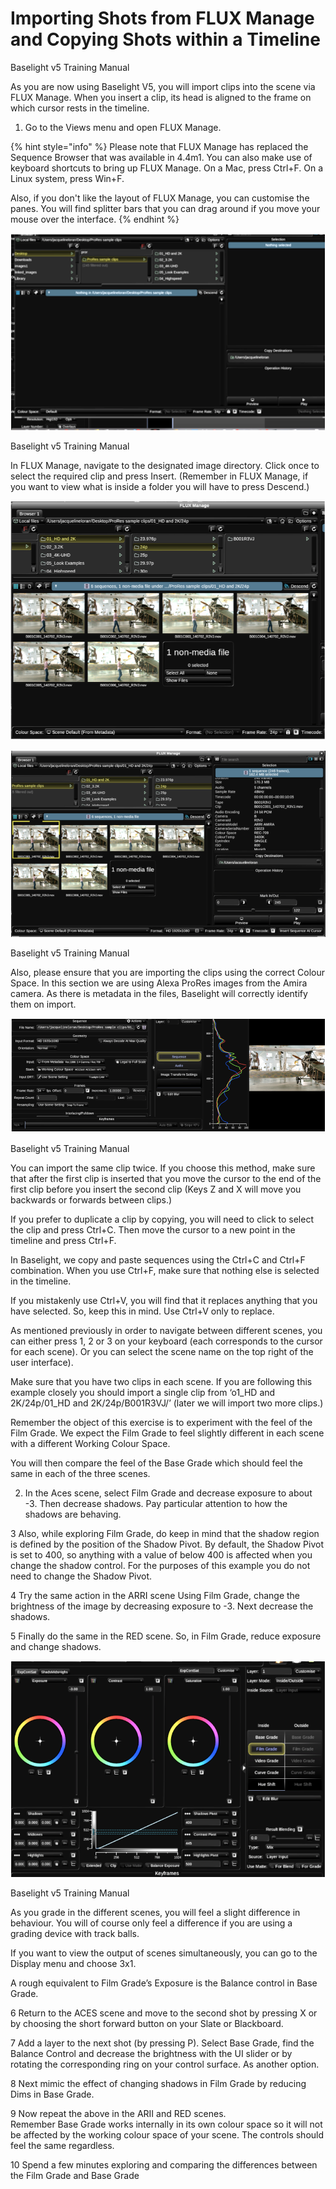 # Importing Shots from FLUX Manage and Copying Shots within a Timeline

Baselight v5 Training Manual

As you are now using Baselight V5, you will import clips into the scene via FLUX Manage. When you insert a clip, its head is aligned to the frame on which cursor rests in the timeline.

1. Go to the Views menu and open FLUX Manage.





{% hint style="info" %}
Please note that FLUX Manage has replaced the Sequence Browser that was available in 4.4m1. You can also make use of keyboard shortcuts to bring up FLUX Manage. On a Mac, press Ctrl+F. On a Linux system, press Win+F.

Also, if you don't like the layout of FLUX Manage, you can customise the panes. You will find splitter bars that you can drag around if you move your mouse over the interface.
{% endhint %}



![Image 50. FLUX Manage Window. FLUX Manage allows you to do a number of useful operations. You can insert clips into the timeline as well as preview clips them.](../.gitbook/assets/2021-10-06-01.59.26.png)



Baselight v5 Training Manual

In FLUX Manage, navigate to the designated image directory. Click once to select the required clip and press Insert. \(Remember in FLUX Manage, if you want to view what is inside a folder you will have to press Descend.\)



![Image 51. FLUX Manage window after Descend has been pressed](../.gitbook/assets/2021-10-06-02.00.01.png)



![Image 52. FLUX Manage window with a clip selected. When a clip is selected it is possible to view the metadata of the clip.](../.gitbook/assets/2021-10-06-02.00.25.png)



Baselight v5 Training Manual

Also, please ensure that you are importing the clips using the correct Colour Space. In this section we are using Alexa ProRes images from the Amira camera. As there is metadata in the files, Baselight will correctly identify them on import.





![Image 53. Sequence operator in Layer 0. This indicates how the images have been identified on import. In this image, the selected file is a ProRes file. In the file header, there is metadata which identifies the colour space associated with the clip.](../.gitbook/assets/2021-10-06-02.00.50.png)





Baselight v5 Training Manual

You can import the same clip twice. If you choose this method, make sure that after the first clip is inserted that you move the cursor to the end of the first clip before you insert the second clip \(Keys Z and X will move you backwards or forwards between clips.\)

If you prefer to duplicate a clip by copying, you will need to click to select the clip and press Ctrl+C. Then move the cursor to a new point in the timeline and press Ctrl+F.

In Baselight, we copy and paste sequences using the Ctrl+C and Ctrl+F combination. When you use Ctrl+F, make sure that nothing else is selected in the timeline.

If you mistakenly use Ctrl+V, you will find that it replaces anything that you have selected. So, keep this in mind. Use Ctrl+V only to replace.

As mentioned previously in order to navigate between different scenes, you can either press 1, 2 or 3 on your keyboard \(each corresponds to the cursor for each scene\). Or you can select the scene name on the top right of the user interface\).

Make sure that you have two clips in each scene. If you are following this example closely you should import a single clip from ‘o1\_HD and 2K/24p/01\_HD and 2K/24p/B001R3VJ/’ \(later we will import two more clips.\)

Remember the object of this exercise is to experiment with the feel of the Film Grade. We expect the Film Grade to feel slightly different in each scene with a different Working Colour Space.

You will then compare the feel of the Base Grade which should feel the same in each of the three scenes.

2.  In the Aces scene, select Film Grade and decrease exposure to about -3. Then decrease shadows. Pay particular attention to how the shadows are behaving.

3  Also, while exploring Film Grade, do keep in mind that the shadow region is defined by the position of the Shadow Pivot. By default, the Shadow Pivot is set to 400, so anything with a value of below 400 is affected when you change the shadow control. For the purposes of this example you do not need to change the Shadow Pivot.

4  Try the same action in the ARRI scene Using Film Grade, change the brightness of the image by decreasing exposure to -3. Next decrease the shadows.



5 Finally do the same in the RED scene. So, in Film Grade, reduce exposure and change shadows.



![Image 54. Film Grade with the Exposure changed to -3.00.](../.gitbook/assets/2021-10-06-02.02.22.png)



Baselight v5 Training Manual

As you grade in the different scenes, you will feel a slight difference in behaviour. You will of course only feel a difference if you are using a grading device with track balls.

If you want to view the output of scenes simultaneously, you can go to the Display menu and choose 3x1.

A rough equivalent to Film Grade’s Exposure is the Balance control in Base Grade.

6  Return to the ACES scene and move to the second shot by pressing X or by choosing the short forward button on your Slate or Blackboard.

7  Add a layer to the next shot \(by pressing P\). Select Base Grade, find the Balance Control and decrease the brightness with the UI slider or by rotating the corresponding ring on your control surface. As another option.

8  Next mimic the effect of changing shadows in Film Grade by reducing Dims in Base Grade.

9  Now repeat the above in the ARII and RED scenes.  
 Remember Base Grade works internally in its own colour space so it will not be affected by the working colour space of your scene. The controls should feel the same regardless.

10  Spend a few minutes exploring and comparing the differences between the Film Grade and Base Grade


